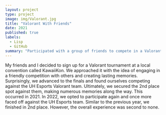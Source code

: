 ```yaml
---
layout: project
type: project
image: img/Valorant.jpg
title: "Valorant With Friends"
date: 2021
published: true
labels:
  - Lisp
  - GitHub
summary: "Participated with a group of friends to compete in a Valorant tournament at KawaiiKon"
---
```

My friends and I decided to sign up for a Valorant tournament at a local convention called KawaiiKon. We approached it with the idea of engaging in a friendly competition with others and creating lasting memories. Surprisingly, we advanced to the finals and found ourselves competing against the UH Esports Valorant team. Ultimately, we secured the 2nd place spot against them, making numerous memories along the way. This occurred in 2021. In 2022, we opted to participate again and once more faced off against the UH Esports team. Similar to the previous year, we finished in 2nd place. However, the overall experience was second to none.

